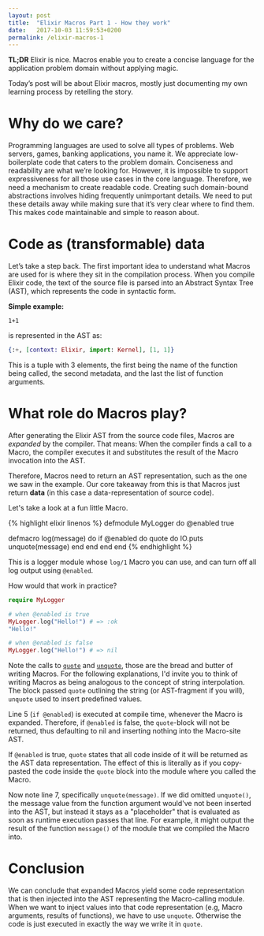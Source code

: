 ```yaml
---
layout: post
title:  "Elixir Macros Part 1 - How they work"
date:   2017-10-03 11:59:53+0200
permalink: /elixir-macros-1
---
```


**TL;DR** Elixir is nice. Macros enable you to create a concise language for the application problem domain without applying magic.

Today’s post will be about Elixir macros, mostly just documenting my own learning process by retelling the story.

# Why do we care?

Programming languages are used to solve all types of problems. Web servers, games, banking applications, you name it. We appreciate low-boilerplate code that caters to the problem domain. Conciseness and readability are what we’re looking for. However, it is impossible to support expressiveness for all those use cases in the core language. Therefore, we need a mechanism to create readable code.
Creating such domain-bound abstractions involves hiding frequently unimportant details. We need to put these details away while making sure that it’s very clear where to find them. This makes code maintainable and simple to reason about.

# Code as (transformable) data

Let’s take a step back. The first important idea to understand what Macros are used for is where they sit in the compilation process. When you compile Elixir code, the text of the source file is parsed into an Abstract Syntax Tree (AST), which represents the code in syntactic form.

**Simple example:**

    1+1

is represented in the AST as:

```elixir
{:+, [context: Elixir, import: Kernel], [1, 1]}
```

This is a tuple with 3 elements, the first being the name of the function being called, the second metadata, and the last the list of function arguments.

# What role do Macros play?

After generating the Elixir AST from the source code files, Macros are _expanded_ by the compiler.
That means: When the compiler finds a call to a Macro, the compiler executes it and substitutes the result of the Macro invocation into the AST.

Therefore, Macros need to return an AST representation, such as the one we saw in the example.
Our core takeaway from this is that Macros just return **data** (in this case a data-representation of source code).

Let's take a look at a fun little Macro.

{% highlight elixir linenos %}
defmodule MyLogger do
  @enabled true

  defmacro log(message) do
    if @enabled do
      quote do
        IO.puts unquote(message)
      end
    end
  end
end
{% endhighlight %}

This is a logger module whose `log/1` Macro you can use, and can turn off all log output using `@enabled`.

How would that work in practice?

```elixir
require MyLogger

# when @enabled is true
MyLogger.log("Hello!") # => :ok
"Hello!"

# when @enabled is false
MyLogger.log("Hello!") # => nil
```

Note the calls to [`quote`](https://hexdocs.pm/elixir/Kernel.SpecialForms.html#quote/2) and [`unquote`](https://hexdocs.pm/elixir/Kernel.SpecialForms.html#unquote/1), those are the bread and butter of writing Macros. For the following explanations, I'd invite you to think of writing Macros as being analogous to the concept of string interpolation. The block passed `quote` outlining the string (or AST-fragment if you will), `unquote` used to insert predefined values.

Line 5 (`if @enabled`) is executed at compile time, whenever the Macro is expanded.
Therefore, if `@enabled` is false, the `quote`-block will not be returned, thus defaulting to nil and inserting nothing into the Macro-site AST.

If `@enabled` is true, `quote` states that all code inside of it will be returned as the AST data representation. The effect of this is literally as if you copy-pasted the code inside the `quote` block into the module where you called the Macro.

Now note line 7, specifically `unquote(message)`. If we did omitted `unquote()`, the message value from the function argument would've not been inserted into the AST, but instead it stays as a "placeholder" that is evaluated as soon as runtime execution passes that line. For example, it might output the result of the function `message()` of the module that we compiled the Macro into.

# Conclusion

We can conclude that expanded Macros yield some code representation that is then injected into the AST representing the Macro-calling module. When we want to inject values into that code representation (e.g, Macro arguments, results of functions), we have to use `unquote`. Otherwise the code is just executed in exactly the way we write it in `quote`.
